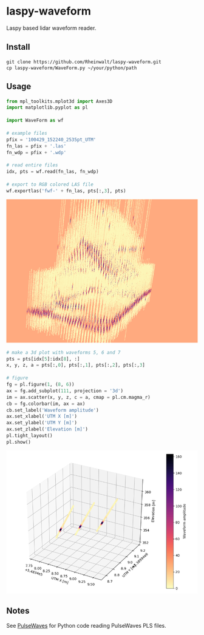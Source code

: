 # laspy-waveform

Laspy based lidar waveform reader.

## Install

    git clone https://github.com/Rheinwalt/laspy-waveform.git
    cp laspy-waveform/WaveForm.py ~/your/python/path

## Usage

```python
from mpl_toolkits.mplot3d import Axes3D
import matplotlib.pyplot as pl

import WaveForm as wf

# example files
pfix = '100429_152240_2535pt_UTM'
fn_las = pfix + '.las'
fn_wdp = pfix + '.wdp'

# read entire files
idx, pts = wf.read(fn_las, fn_wdp)

# export to RGB colored LAS file
wf.exportlas('fwf-' + fn_las, pts[:,3], pts)
```

![Waveform LAS file in displaz](./img/waveforms-displaz.png "Waveform LAS file in displaz")

```python
# make a 3d plot with waveforms 5, 6 and 7
pts = pts[idx[5]:idx[8], :]
x, y, z, a = pts[:,0], pts[:,1], pts[:,2], pts[:,3]

# figure
fg = pl.figure(1, (8, 6))
ax = fg.add_subplot(111, projection = '3d')
im = ax.scatter(x, y, z, c = a, cmap = pl.cm.magma_r)
cb = fg.colorbar(im, ax = ax)
cb.set_label('Waveform amplitude')
ax.set_xlabel('UTM X [m]')
ax.set_ylabel('UTM Y [m]')
ax.set_zlabel('Elevation [m]')
pl.tight_layout()
pl.show()
```
![Three waveforms in Matplotlib](./img/waveforms-matplotlib.png "Three waveforms in Matplotlib")

## Notes

See [PulseWaves](https://github.com/Rheinwalt/pulsewaves) for Python code reading PulseWaves PLS files.
